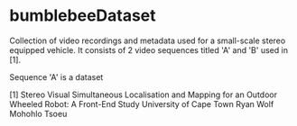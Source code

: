 # bumblebeeDataset
Collection of video recordings and metadata used for a small-scale stereo equipped vehicle.
It consists of 2 video sequences titled 'A' and 'B' used in [1].

Sequence 'A' is a dataset

[1] Stereo Visual Simultaneous Localisation and Mapping for an Outdoor Wheeled Robot: A Front-End Study
    University of Cape Town
    Ryan Wolf
    Mohohlo Tsoeu

